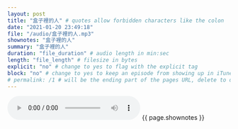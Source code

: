 ```yaml
---
layout: post
title: "盒子裡的人" # quotes allow forbidden characters like the colon
date: "2021-01-20 23:49:18"
file: "/audio/盒子裡的人.mp3"
shownotes: "盒子裡的人"
summary: "盒子裡的人"
duration: "file_duration" # audio length in min:sec
length: "file_length" # filesize in bytes
explicit: "no" # change to yes to flag with the explicit tag
block: "no" # change to yes to keep an episode from showing up in iTunes
# permalink: /1 # will be the ending part of the pages URL, delete to default to the title
---
```


<audio controls>
<source src="{{site.url}}{{site.baseurl}}{{ page.file }}" type="audio/x-mp3">
Your browser does not support the audio element.
</audio>
{{ page.shownotes }}
